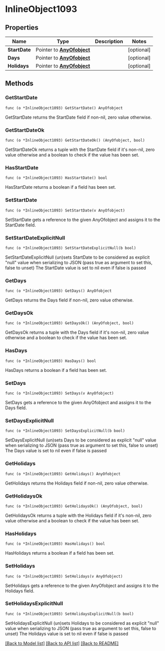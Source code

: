 # InlineObject1093

## Properties

Name | Type | Description | Notes
------------ | ------------- | ------------- | -------------
**StartDate** | Pointer to [**AnyOfobject**](anyOf&lt;object&gt;.md) |  | [optional] 
**Days** | Pointer to [**AnyOfobject**](anyOf&lt;object&gt;.md) |  | [optional] 
**Holidays** | Pointer to [**AnyOfobject**](anyOf&lt;object&gt;.md) |  | [optional] 

## Methods

### GetStartDate

`func (o *InlineObject1093) GetStartDate() AnyOfobject`

GetStartDate returns the StartDate field if non-nil, zero value otherwise.

### GetStartDateOk

`func (o *InlineObject1093) GetStartDateOk() (AnyOfobject, bool)`

GetStartDateOk returns a tuple with the StartDate field if it's non-nil, zero value otherwise
and a boolean to check if the value has been set.

### HasStartDate

`func (o *InlineObject1093) HasStartDate() bool`

HasStartDate returns a boolean if a field has been set.

### SetStartDate

`func (o *InlineObject1093) SetStartDate(v AnyOfobject)`

SetStartDate gets a reference to the given AnyOfobject and assigns it to the StartDate field.

### SetStartDateExplicitNull

`func (o *InlineObject1093) SetStartDateExplicitNull(b bool)`

SetStartDateExplicitNull (un)sets StartDate to be considered as explicit "null" value
when serializing to JSON (pass true as argument to set this, false to unset)
The StartDate value is set to nil even if false is passed
### GetDays

`func (o *InlineObject1093) GetDays() AnyOfobject`

GetDays returns the Days field if non-nil, zero value otherwise.

### GetDaysOk

`func (o *InlineObject1093) GetDaysOk() (AnyOfobject, bool)`

GetDaysOk returns a tuple with the Days field if it's non-nil, zero value otherwise
and a boolean to check if the value has been set.

### HasDays

`func (o *InlineObject1093) HasDays() bool`

HasDays returns a boolean if a field has been set.

### SetDays

`func (o *InlineObject1093) SetDays(v AnyOfobject)`

SetDays gets a reference to the given AnyOfobject and assigns it to the Days field.

### SetDaysExplicitNull

`func (o *InlineObject1093) SetDaysExplicitNull(b bool)`

SetDaysExplicitNull (un)sets Days to be considered as explicit "null" value
when serializing to JSON (pass true as argument to set this, false to unset)
The Days value is set to nil even if false is passed
### GetHolidays

`func (o *InlineObject1093) GetHolidays() AnyOfobject`

GetHolidays returns the Holidays field if non-nil, zero value otherwise.

### GetHolidaysOk

`func (o *InlineObject1093) GetHolidaysOk() (AnyOfobject, bool)`

GetHolidaysOk returns a tuple with the Holidays field if it's non-nil, zero value otherwise
and a boolean to check if the value has been set.

### HasHolidays

`func (o *InlineObject1093) HasHolidays() bool`

HasHolidays returns a boolean if a field has been set.

### SetHolidays

`func (o *InlineObject1093) SetHolidays(v AnyOfobject)`

SetHolidays gets a reference to the given AnyOfobject and assigns it to the Holidays field.

### SetHolidaysExplicitNull

`func (o *InlineObject1093) SetHolidaysExplicitNull(b bool)`

SetHolidaysExplicitNull (un)sets Holidays to be considered as explicit "null" value
when serializing to JSON (pass true as argument to set this, false to unset)
The Holidays value is set to nil even if false is passed

[[Back to Model list]](../README.md#documentation-for-models) [[Back to API list]](../README.md#documentation-for-api-endpoints) [[Back to README]](../README.md)


